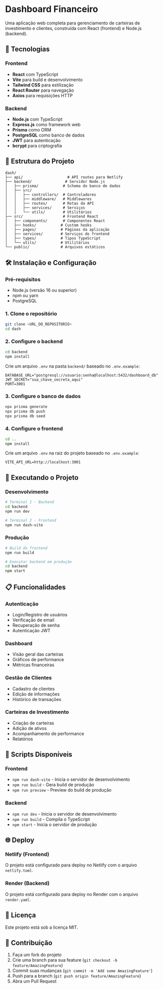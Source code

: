 # Dashboard Financeiro

Uma aplicação web completa para gerenciamento de carteiras de investimento e clientes, construída com React (frontend) e Node.js (backend).

## 🚀 Tecnologias

### Frontend
- **React** com TypeScript
- **Vite** para build e desenvolvimento
- **Tailwind CSS** para estilização
- **React Router** para navegação
- **Axios** para requisições HTTP

### Backend
- **Node.js** com TypeScript
- **Express.js** como framework web
- **Prisma** como ORM
- **PostgreSQL** como banco de dados
- **JWT** para autenticação
- **bcrypt** para criptografia

## 📁 Estrutura do Projeto

```
dash/
├── api/                    # API routes para Netlify
├── backend/               # Servidor Node.js
│   ├── prisma/           # Schema do banco de dados
│   ├── src/
│   │   ├── controllers/  # Controladores
│   │   ├── middleware/   # Middlewares
│   │   ├── routes/       # Rotas da API
│   │   ├── services/     # Serviços
│   │   └── utils/        # Utilitários
├── src/                  # Frontend React
│   ├── components/       # Componentes React
│   ├── hooks/           # Custom hooks
│   ├── pages/           # Páginas da aplicação
│   ├── services/        # Serviços do frontend
│   ├── types/           # Tipos TypeScript
│   └── utils/           # Utilitários
└── public/              # Arquivos estáticos
```

## 🛠️ Instalação e Configuração

### Pré-requisitos
- Node.js (versão 16 ou superior)
- npm ou yarn
- PostgreSQL

### 1. Clone o repositório
```bash
git clone <URL_DO_REPOSITORIO>
cd dash
```

### 2. Configure o backend
```bash
cd backend
npm install
```

Crie um arquivo `.env` na pasta `backend/` baseado no `.env.example`:
```env
DATABASE_URL="postgresql://usuario:senha@localhost:5432/dashboard_db"
JWT_SECRET="sua_chave_secreta_aqui"
PORT=3001
```

### 3. Configure o banco de dados
```bash
npx prisma generate
npx prisma db push
npx prisma db seed
```

### 4. Configure o frontend
```bash
cd ..
npm install
```

Crie um arquivo `.env` na raiz do projeto baseado no `.env.example`:
```env
VITE_API_URL=http://localhost:3001
```

## 🚀 Executando o Projeto

### Desenvolvimento
```bash
# Terminal 1 - Backend
cd backend
npm run dev

# Terminal 2 - Frontend
npm run dash-vite
```

### Produção
```bash
# Build do frontend
npm run build

# Executar backend em produção
cd backend
npm start
```

## 📋 Funcionalidades

### Autenticação
- Login/Registro de usuários
- Verificação de email
- Recuperação de senha
- Autenticação JWT

### Dashboard
- Visão geral das carteiras
- Gráficos de performance
- Métricas financeiras

### Gestão de Clientes
- Cadastro de clientes
- Edição de informações
- Histórico de transações

### Carteiras de Investimento
- Criação de carteiras
- Adição de ativos
- Acompanhamento de performance
- Relatórios

## 🔧 Scripts Disponíveis

### Frontend
- `npm run dash-vite` - Inicia o servidor de desenvolvimento
- `npm run build` - Gera build de produção
- `npm run preview` - Preview do build de produção

### Backend
- `npm run dev` - Inicia o servidor de desenvolvimento
- `npm run build` - Compila o TypeScript
- `npm start` - Inicia o servidor de produção

## 🌐 Deploy

### Netlify (Frontend)
O projeto está configurado para deploy no Netlify com o arquivo `netlify.toml`.

### Render (Backend)
O projeto está configurado para deploy no Render com o arquivo `render.yaml`.

## 📝 Licença

Este projeto está sob a licença MIT.

## 👥 Contribuição

1. Faça um fork do projeto
2. Crie uma branch para sua feature (`git checkout -b feature/AmazingFeature`)
3. Commit suas mudanças (`git commit -m 'Add some AmazingFeature'`)
4. Push para a branch (`git push origin feature/AmazingFeature`)
5. Abra um Pull Request
